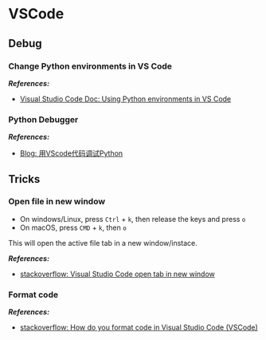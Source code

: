 # VSCode

## Debug

### Change Python environments in VS Code

***References:***

- [Visual Studio Code Doc: Using Python environments in VS Code](https://code.visualstudio.com/docs/python/environments)

### Python Debugger

***References:***

- [Blog: 用VScode代码调试Python](https://www.cnblogs.com/it-tsz/p/9022456.html)

## Tricks

### Open file in new window

- On windows/Linux, press `Ctrl` + `k`, then release the keys and press `o`
- On macOS, press `CMD` + `k`, then `o`

This will open the active file tab in a new window/instace.

***References:***

- [stackoverflow: Visual Studio Code open tab in new window](https://stackoverflow.com/questions/43362133/visual-studio-code-open-tab-in-new-window)

### Format code

***References:***

- [stackoverflow: How do you format code in Visual Studio Code (VSCode)](https://stackoverflow.com/questions/29973357/how-do-you-format-code-in-visual-studio-code-vscode)